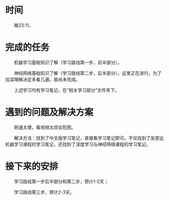 # 时间
　　晚23:11。

# 完成的任务
　　机器学习基础知识了解（学习路线第一步，前半部分）。

　　神经网络基础知识了解（学习路线第二步，后半部分）。这里正在进行，为了加深理解决定多看几遍，故尚未完成。

　　上述学习均有学习笔记，在“相关学习部分”文件夹下。
# 遇到的问题及解决方案
　　网速太慢，看视频太烦会犯困。
	
　　解决方法：找到了中文版学习笔记，直接看学习笔记即可。不仅找到了吴恩达机器学习课程的学习笔记，还找到了深度学习与神经网络课程的学习笔记。
	
# 接下来的安排
　　学习路线第一步后半部分和第二步，预计1-2天；

　　学习路线第三步，预计2-3天。
